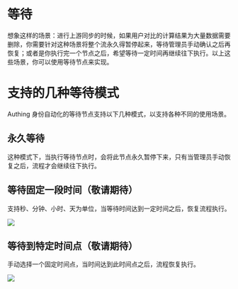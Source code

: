# 等待

想象这样的场景：进行上游同步的时候，如果用户对比的计算结果为大量数据需要删除，你需要针对这种场景将整个流永久得暂停起来，等待管理员手动确认之后再恢复；或者是你执行完一个节点之后，希望等待一定时间再继续往下执行。以上这些场景，你可以使用等待节点来实现。

# 支持的几种等待模式

Authing 身份自动化的等待节点支持以下几种模式，以支持各种不同的使用场景。

## 永久等待

这种模式下，当执行等待节点时，会将此节点永久暂停下来，只有当管理员手动恢复之后，流程才会继续往下执行。

## 等待固定一段时间（敬请期待）

支持秒、分钟、小时、天为单位，当等待时间达到一定时间之后，恢复流程执行。

![](../static/boxcnWQj8WRXhcOBWPllKrTbdyd.png)

## 等待到特定时间点（敬请期待）

手动选择一个固定时间点，当时间达到此时间点之后，流程恢复执行。

![](../static/boxcnFbnJnrch2T39mjlZjdX3jg.png)
